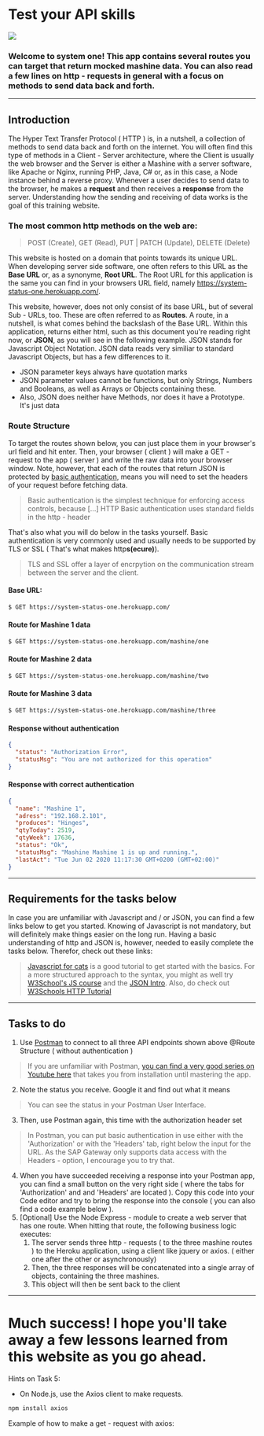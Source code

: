 <!-- body {font-family: 'Roboto', sans-serif;}
blockquote {background-color: #293133; color: #f2f2f2; padding: 4px; border-left-color: #293133;} blockquote a {color: #a2a2a2} -->
# Test your API skills
![](https://external-content.duckduckgo.com/iu/?u=https%3A%2F%2Faltametrics.com%2Fassets%2Fimages%2Fdevelopers%2Fapi-library-banner-670x200.png&f=1&nofb=1)

### Welcome to system one! This app contains several routes you can target that return mocked mashine data. You can also read a few lines on http - requests in general with a focus on methods to send data back and forth.

---

## Introduction

The Hyper Text Transfer Protocol ( HTTP ) is, in a nutshell, a collection of methods to send data back and forth on the internet. You will often find this type of methods in a Client - Server architecture, where the Client is usually the web browser and the Server is either a Mashine with a server software, like Apache or Nginx, running PHP, Java, C# or, as in this case, a Node instance behind a reverse proxy. Whenever a user decides to send data to the browser, he makes a **request** and then receives a **response** from the server. Understanding how the sending and receiving of data works is the goal of this training website. 

### The most common http methods on the web are: 
> POST (Create), GET (Read), PUT | PATCH (Update), DELETE (Delete)

This website is hosted on a domain that points towards its unique URL. When developing server side software, one often refers to this URL as the **Base URL** or, as a synonyme, **Root URL**. The Root URL for this application is the same you can find in your browsers URL field, namely https://system-status-one.herokuapp.com/.

This website, however, does not only consist of its base URL, but of several Sub - URLs, too. These are often referred to as **Routes**. A route, in a nutshell, is what comes behind the backslash of the Base URL. Within this application, returns either html, such as this document you're reading right now, or **JSON**, as you will see in the following example. JSON stands for Javascript Object Notation. JSON data reads very similiar to standard Javascript Objects, but has a few differences to it. 

- JSON parameter keys always have quotation marks
- JSON parameter values cannot be functions, but only Strings, Numbers and Booleans, as well as Arrays or Objects containing these.
- Also, JSON does neither have Methods, nor does it have a Prototype. It's just data

### Route Structure

To target the routes shown below, you can just place them in your browser's url field and hit enter. Then, your browser ( client ) will make a GET - request to the app ( server ) and write the raw data into your browser window. Note, however, that each of the routes that return JSON is protected by [basic authentication](https://en.wikipedia.org/wiki/Basic_access_authentication), means you will need to set the headers of your request before fetching data.

> Basic authentication is the simplest technique for enforcing access controls, because [...] HTTP Basic authentication uses standard fields in the http - header

That's also what you will do below in the tasks yourself. Basic authentication is very commonly used and usually needs to be supported by TLS or SSL ( That's what makes http**s(ecure)**). 

> TLS and SSL offer a layer of encrpytion on the communication stream between the server and the client.

#### Base URL:

```sh
$ GET https://system-status-one.herokuapp.com/
```

#### **Route for Mashine 1 data**
```sh
$ GET https://system-status-one.herokuapp.com/mashine/one
```

#### **Route for Mashine 2 data**
```sh
$ GET https://system-status-one.herokuapp.com/mashine/two
```

#### **Route for Mashine 3 data**
```sh
$ GET https://system-status-one.herokuapp.com/mashine/three
```

#### Response without authentication

```json
{
  "status": "Authorization Error",
  "statusMsg": "You are not authorized for this operation"
}
```

#### Response with correct authentication

```json
{
  "name": "Mashine 1",
  "adress": "192.168.2.101",
  "produces": "Hinges",
  "qtyToday": 2519,
  "qtyWeek": 17636,
  "status": "Ok",
  "statusMsg": "Mashine Mashine 1 is up and running.",
  "lastAct": "Tue Jun 02 2020 11:17:30 GMT+0200 (GMT+02:00)"
}
```

---

## Requirements for the tasks below

In case you are unfamiliar with Javascript and / or JSON, you can find a few links below to get you started. Knowing of Javascript is not mandatory, but will definitely make things easier on the long run. Having a basic understanding of http and JSON is, however, needed to easily complete the tasks below. Therefor, check out these links:

> [Javascript for cats](http://jsforcats.com/) is a good tutorial to get started with the basics. For a more structured approach to the syntax, you might as well try [W3School's JS course](https://www.w3schools.com/js/) and the [JSON Intro](https://www.w3schools.com/js/js_json_intro.asp). Also, do check out [W3Schools HTTP Tutorial](https://www.w3schools.com/whatis/whatis_http.asp)

---

## Tasks to do

1. Use [Postman](https://www.postman.com/) to connect to all three API endpoints shown above @Route Structure ( without authentication )

> If you are unfamiliar with Postman, [you can find a very good series on Youtube here](https://www.youtube.com/watch?v=juldrxDrSH0&list=PLhW3qG5bs-L-oT0GenwPLcJAPD_SiFK3C) that takes you from installation until mastering the app.

2. Note the status you receive. Google it and find out what it means

> You can see the status in your Postman User Interface.

3. Then, use Postman again, this time with the authorization header set

> In Postman, you can put basic authentication in use either with the 'Authorization' or with the 'Headers' tab, right below the input for the URL. As the SAP Gateway only supports data access with the Headers - option, I encourage you to try that.

4. When you have succeeded receiving a response into your Postman app, you can find a small button on the very right side ( where the tabs for 'Authorization' and and 'Headers' are located ). Copy this code into your Code editor and try to bring the response into the console ( you can also find a code example below ).
5. [Optional] Use the Node Express - module to create a web server that has one route. When hitting that route, the following business logic executes: 
   1. The server sends three http - requests ( to the three mashine routes ) to the Heroku application, using a client like jquery or axios. ( either one after the other or asynchronously)
   2. Then, the three responses will be concatenated into a single array of objects, containing the three mashines.
   3. This object will then be sent back to the client

---

# Much success! I hope you'll take away a few lessons learned from this website as you go ahead. 

Hints on Task 5: 

- On Node.js, use the Axios client to make requests.

```sh
npm install axios
```

Example of how to make a get - request with axios: 

```javascript

```